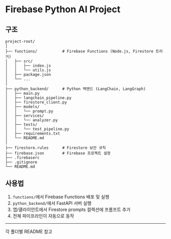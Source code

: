 # Firebase Python AI Project

## 구조

```
project-root/
│
├── functions/           # Firebase Functions (Node.js, Firestore 트리거)
│   ├── src/
│   │   ├── index.js
│   │   └── utils.js
│   ├── package.json
│   └── ...
│
├── python_backend/      # Python 백엔드 (LangChain, LangGraph)
│   ├── main.py
│   ├── langchain_pipeline.py
│   ├── firestore_client.py
│   ├── models/
│   │   └── prompt.py
│   ├── services/
│   │   └── analyzer.py
│   ├── tests/
│   │   └── test_pipeline.py
│   ├── requirements.txt
│   └── README.md
│
├── firestore.rules      # Firestore 보안 규칙
├── firebase.json        # Firebase 프로젝트 설정
├── .firebaserc
├── .gitignore
└── README.md
```

## 사용법

1. `functions/`에서 Firebase Functions 배포 및 실행
2. `python_backend/`에서 FastAPI 서버 실행
3. 앱/클라이언트에서 Firestore prompts 컬렉션에 프롬프트 추가
4. 전체 파이프라인이 자동으로 동작

---

각 폴더별 README 참고 